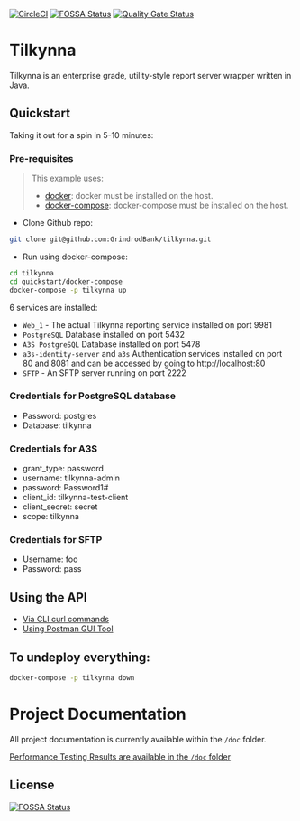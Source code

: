 [![CircleCI](https://circleci.com/gh/GrindrodBank/tilkynna.svg?style=svg)](https://circleci.com/gh/GrindrodBank/tilkynna)
[![FOSSA Status](https://app.fossa.com/api/projects/git%2Bgithub.com%2FGrindrodBank%2Ftilkynna.svg?type=shield)](https://app.fossa.com/projects/git%2Bgithub.com%2FGrindrodBank%2Ftilkynna?ref=badge_shield)
[![Quality Gate Status](https://sonarcloud.io/api/project_badges/measure?project=Grindrodbank_tilkynna&metric=alert_status)](https://sonarcloud.io/dashboard?id=Grindrodbank_tilkynna)

# Tilkynna
Tilkynna is an enterprise grade, utility-style report server wrapper written in Java.

## Quickstart

Taking it out for a spin in 5-10 minutes:

### Pre-requisites

> This example uses:
> * [docker](https://www.docker.com): docker must be installed on the host.
> * [docker-compose](https://docs.docker.com/compose/): docker-compose must be installed on the host.


* Clone Github repo:
```bash
git clone git@github.com:GrindrodBank/tilkynna.git
```

* Run using docker-compose:
```bash
cd tilkynna
cd quickstart/docker-compose
docker-compose -p tilkynna up
```

6 services are installed:
* `Web_1` - The actual Tilkynna reporting service installed on port 9981
* `PostgreSQL` Database installed on port 5432
* `A3S PostgreSQL` Database installed on port 5478
* `a3s-identity-server` and `a3s` Authentication services installed on port 80 and 8081 and can be accessed by going to http://localhost:80
* `SFTP` - An SFTP server running on port 2222

### Credentials for PostgreSQL database
* Password: postgres
* Database: tilkynna

### Credentials for A3S
* grant_type: password
* username: tilkynna-admin
* password: Password1#
* client_id: tilkynna-test-client
* client_secret: secret
* scope: tilkynna


### Credentials for SFTP
* Username: foo
* Password: pass

## Using the API 

- [Via CLI curl commands](doc/quickstart_using_api/via_cli_curl.md)
- [Using Postman GUI Tool](doc/quickstart_using_api/via_postman_gui.md)

## To undeploy everything:

```bash
docker-compose -p tilkynna down
```

# Project Documentation

All project documentation is currently available within the `/doc` folder.

[Performance Testing Results are available in the `/doc` folder](doc/performance.md) 


## License
[![FOSSA Status](https://app.fossa.io/api/projects/git%2Bgithub.com%2FGrindrodBank%2Ftilkynna.svg?type=large)](https://app.fossa.io/projects/git%2Bgithub.com%2FGrindrodBank%2Ftilkynna?ref=badge_large)
